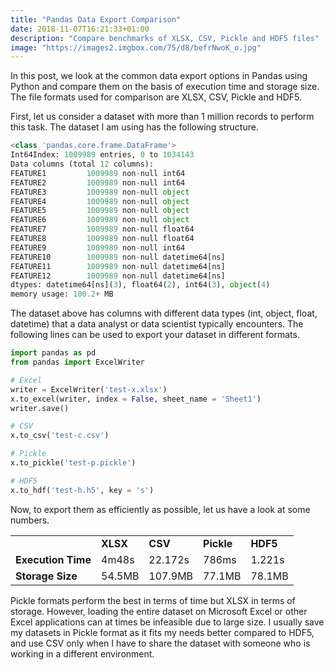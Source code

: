 ```yaml
---
title: "Pandas Data Export Comparison"
date: 2018-11-07T16:21:33+01:00
description: "Compare benchmarks of XLSX, CSV, Pickle and HDF5 files"
image: "https://images2.imgbox.com/75/d8/befrNwoK_o.jpg"
---
```


In this post, we look at the common data export options in Pandas using Python and compare them on the basis of execution time and storage size. The file formats used for comparison are XLSX, CSV, Pickle and HDF5.

First, let us consider a dataset with more than 1 million records to perform this task. The dataset I am using has the following structure.

```Python
<class 'pandas.core.frame.DataFrame'>
Int64Index: 1009989 entries, 0 to 1034143
Data columns (total 12 columns):
FEATURE1         1009989 non-null int64
FEATURE2         1009989 non-null int64
FEATURE3         1009989 non-null object
FEATURE4         1009989 non-null object
FEATURE5         1009989 non-null object
FEATURE6         1009989 non-null object
FEATURE7         1009989 non-null float64
FEATURE8         1009989 non-null float64
FEATURE9         1009989 non-null int64
FEATURE10        1009989 non-null datetime64[ns]
FEATURE11        1009989 non-null datetime64[ns]
FEATURE12        1009989 non-null datetime64[ns]
dtypes: datetime64[ns](3), float64(2), int64(3), object(4)
memory usage: 100.2+ MB
```

The dataset above has columns with different data types (int, object, float, datetime) that a data analyst or data scientist typically encounters. The following lines can be used to export your dataset in different formats.

```Python
import pandas as pd
from pandas import ExcelWriter

# Excel
writer = ExcelWriter('test-x.xlsx')
x.to_excel(writer, index = False, sheet_name = 'Sheet1')
writer.save()

# CSV
x.to_csv('test-c.csv')

# Pickle
x.to_pickle('test-p.pickle')

# HDF5
x.to_hdf('test-h.h5', key = 's')
```

Now, to export them as efficiently as possible, let us have a look at some numbers.

<table>
  <tr>
    <td></td>
    <td><b>XLSX</b></td>
    <td><b>CSV</b></td>
    <td><b>Pickle</b></td>
    <td><b>HDF5</b></td>
  </tr>
  <tr>
    <td><b>Execution Time</b></td>
    <td>4m48s</td>
    <td>22.172s</td>
    <td>786ms</td>
    <td>1.221s</td>
  </tr>
  <tr>
    <td><b>Storage Size</b></td>
    <td>54.5MB</td>
    <td>107.9MB</td>
    <td>77.1MB</td>
    <td>78.1MB</td>
  </tr>
</table>

Pickle formats perform the best in terms of time but XLSX in terms of storage. However, loading the entire dataset on Microsoft Excel or other Excel applications can at times be infeasible due to large size. I usually save my datasets in Pickle format as it fits my needs better compared to HDF5, and use CSV only when I have to share the dataset with someone who is working in a different environment.